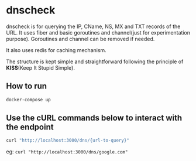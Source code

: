 # dnscheck

 dnscheck is for querying the IP, CName, NS, MX and TXT records of the URL.
 It uses fiber and basic goroutines and channel(just for experimentation purpose). Goroutines and channel can be removed if needed.

 It also uses redis for caching mechanism.

 The structure is kept simple and straightforward following the principle of **KISS**(Keep It Stupid Simple).

## How to run

```sh
docker-compose up
```

## Use the cURL commands below to interact with the endpoint

```sh
curl "http://localhost:3000/dns/{url-to-query}"
```

eg: `curl "http://localhost:3000/dns/google.com"`
